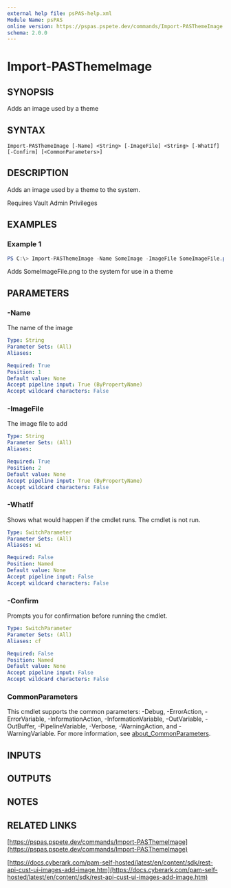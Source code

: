 ```yaml
---
external help file: psPAS-help.xml
Module Name: psPAS
online version: https://pspas.pspete.dev/commands/Import-PASThemeImage
schema: 2.0.0
---
```


# Import-PASThemeImage

## SYNOPSIS
Adds an image used by a theme

## SYNTAX

```
Import-PASThemeImage [-Name] <String> [-ImageFile] <String> [-WhatIf] [-Confirm] [<CommonParameters>]
```

## DESCRIPTION
Adds an image used by a theme to the system.

Requires Vault Admin Privileges

## EXAMPLES

### Example 1
```powershell
PS C:\> Import-PASThemeImage -Name SomeImage -ImageFile SomeImageFile.png
```

Adds SomeImageFile.png to the system for use in a theme

## PARAMETERS

### -Name
The name of the image

```yaml
Type: String
Parameter Sets: (All)
Aliases:

Required: True
Position: 1
Default value: None
Accept pipeline input: True (ByPropertyName)
Accept wildcard characters: False
```

### -ImageFile
The image file to add

```yaml
Type: String
Parameter Sets: (All)
Aliases:

Required: True
Position: 2
Default value: None
Accept pipeline input: True (ByPropertyName)
Accept wildcard characters: False
```

### -WhatIf
Shows what would happen if the cmdlet runs.
The cmdlet is not run.

```yaml
Type: SwitchParameter
Parameter Sets: (All)
Aliases: wi

Required: False
Position: Named
Default value: None
Accept pipeline input: False
Accept wildcard characters: False
```

### -Confirm
Prompts you for confirmation before running the cmdlet.

```yaml
Type: SwitchParameter
Parameter Sets: (All)
Aliases: cf

Required: False
Position: Named
Default value: None
Accept pipeline input: False
Accept wildcard characters: False
```

### CommonParameters
This cmdlet supports the common parameters: -Debug, -ErrorAction, -ErrorVariable, -InformationAction, -InformationVariable, -OutVariable, -OutBuffer, -PipelineVariable, -Verbose, -WarningAction, and -WarningVariable. For more information, see [about_CommonParameters](http://go.microsoft.com/fwlink/?LinkID=113216).

## INPUTS

## OUTPUTS

## NOTES

## RELATED LINKS

[https://pspas.pspete.dev/commands/Import-PASThemeImage](https://pspas.pspete.dev/commands/Import-PASThemeImage)

[https://docs.cyberark.com/pam-self-hosted/latest/en/content/sdk/rest-api-cust-ui-images-add-image.htm](https://docs.cyberark.com/pam-self-hosted/latest/en/content/sdk/rest-api-cust-ui-images-add-image.htm)
